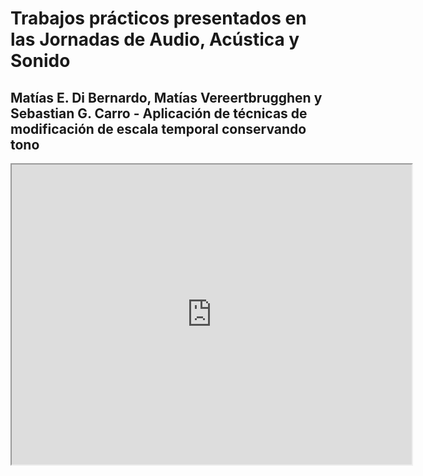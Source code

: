 # Trabajos prácticos presentados en las Jornadas de Audio, Acústica y Sonido

## Matías E. Di Bernardo, Matías Vereertbrugghen y Sebastian G. Carro - Aplicación de técnicas de modificación de escala temporal conservando tono

<iframe src="https://drive.google.com/file/d/1HBHCy0crgCGhIChna3pRsTdicZTwS_lC/preview" width="640" height="480" allow="autoplay"></iframe>

 


